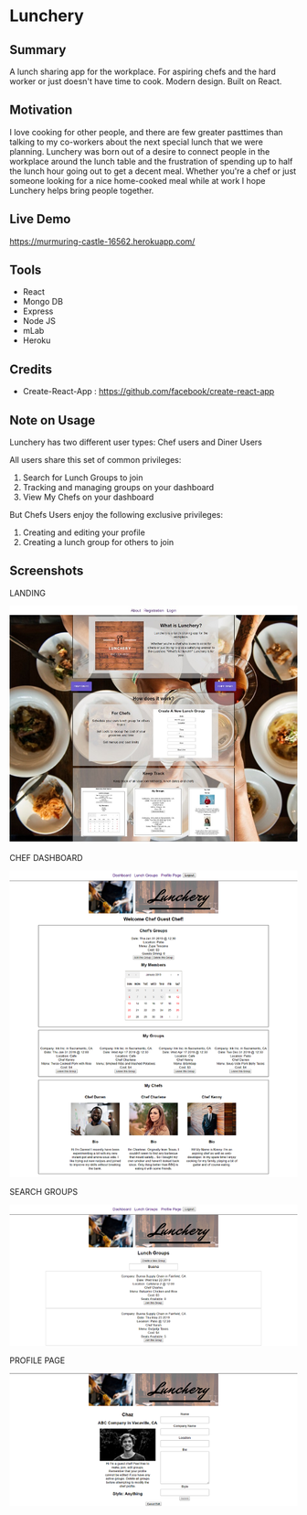 # Lunchery

## Summary
A lunch sharing app for the workplace. For aspiring chefs and the hard worker or just doesn't have time to cook.  Modern design. Built on React.

## Motivation
I love cooking for other people, and there are few greater pasttimes than talking to my co-workers about the next special lunch that we were planning. Lunchery was born out of a desire to connect people in the workplace around the lunch table and the frustration of spending up to half the lunch hour going out to get a decent meal. Whether you're a chef or just someone looking for a nice home-cooked meal while at work I hope Lunchery helps bring people together.

## Live Demo
https://murmuring-castle-16562.herokuapp.com/

## Tools
- React
- Mongo DB
- Express
- Node JS
- mLab
- Heroku

## Credits
- Create-React-App : https://github.com/facebook/create-react-app

## Note on Usage
Lunchery has two different user types: Chef users and Diner Users

All users share this set of common privileges:
1. Search for Lunch Groups to join
2. Tracking and managing groups on your dashboard
3. View My Chefs on your dashboard

But Chefs Users enjoy the following exclusive privileges:
1. Creating and editing your profile  
2. Creating a lunch group for others to join
   
## Screenshots
LANDING

![Screenshot](https://github.com/kmkaiulam/Lunchery/blob/master/public/screenshots/lunchery-landing.jpg)

CHEF DASHBOARD

![Screenshot](https://github.com/kmkaiulam/Lunchery/blob/master/public/screenshots/lunchery-chefdashboard.png)

SEARCH GROUPS

![Screenshot](https://github.com/kmkaiulam/Lunchery/blob/master/public/screenshots/lunchery-search.png)


PROFILE PAGE

![Screenshot](https://github.com/kmkaiulam/Lunchery/blob/master/public/screenshots/lunchery-profile-page-edit.png)





